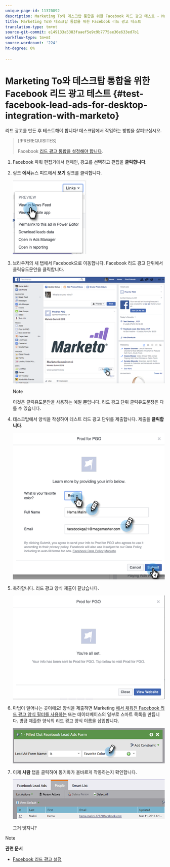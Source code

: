 ```yaml
---
unique-page-id: 11370892
description: Marketing To와 데스크탑 통합을 위한 Facebook 리드 광고 테스트 - Marketing Docs - 제품 설명서
title: Marketing To와 데스크탑 통합을 위한 Facebook 리드 광고 테스트
translation-type: tm+mt
source-git-commit: e149133a5383faaef5e9c9b7775ae36e633ed7b1
workflow-type: tm+mt
source-wordcount: '224'
ht-degree: 0%

---
```



# Marketing To와 데스크탑 통합을 위한 Facebook 리드 광고 테스트 {#test-facebook-lead-ads-for-desktop-integration-with-marketo}

리드 광고를 만든 후 테스트해야 합니다! 데스크탑에서 작업하는 방법을 살펴보십시오.

>[!PREREQUISITES]
>
>Facebook [리드 광고 통합을 설정해야 합니다](set-up-facebook-lead-ads.md).

1. Facebook 파워 편집기에서 캠페인, 광고를 선택하고 편집을 **클릭합니다**.
1. 링크 **에서**&#x200B;뉴스 피드에서 **보기** 링크를 클릭합니다.

   ![](assets/image2016-5-13-14-3a35-3a36.png)

1. 브라우저의 새 탭에서 Facebook으로 이동합니다. Facebook 리드 광고 단위에서 클릭유도문안을 클릭합니다.

   ![](assets/image2016-5-13-14-3a42-3a45.png)

   >[!NOTE]
   >
   >이것은 클릭유도문안을 사용하는 예일 뿐입니다. 리드 광고 단위 클릭유도문장은 다를 수 있습니다.

1. 데스크탑에서 양식을 작성하여 테스트 리드 광고 단위를 제출합니다. 제출을 **클릭합니다**.

   ![](assets/image2016-5-13-14-3a47-3a43.png)

1. 축하합니다. 리드 광고 양식 제출이 끝났습니다.

   ![](assets/image2016-5-13-14-3a52-3a57.png)

1. 마법이 일어나는 곳이에요! 양식을 제출하면 Marketing [에서 채워진 Facebook 리드 광고 양식 필터를 사용하는](../../../product-docs/core-marketo-concepts/smart-lists-and-static-lists/creating-a-smart-list/create-a-smart-list.md) 또는 데이터베이스의 일부로 스마트 목록을 만듭니다. 방금 제출한 양식의 리드 광고 양식 이름을 삽입합니다.

   ![](assets/image2016-3-11-8-3a59-3a34-1.png)

1. 이제 **사람** 탭을 클릭하여 동기화가 올바르게 작동하는지 확인합니다.

   ![](assets/people.png)

   그거 멋지니?

>[!NOTE]
>
>**관련 문서**
>
>* [Facebook 리드 광고 설정](set-up-facebook-lead-ads.md)

>



